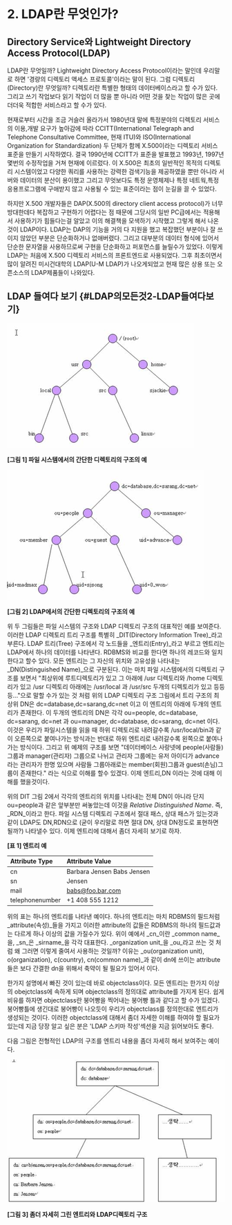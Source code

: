 # 2. LDAP란 무엇인가?

## Directory Service와 Lightweight Directory Access Protocol\(LDAP\)

LDAP란 무엇일까? Lightweight Directory Access Protocol이라는 말인데 우리말로 하면 '경량의 디렉토리 액세스 프로토콜'이라는 말이 된다. 그럼 디렉토리\(Directory\)란 무엇일까? 디렉토리란 특별한 형태의 데이터베이스라고 할 수가 있다. 그리고 쓰기 작업보다 읽기 작업이 더 많을 뿐 아니라 어떤 것을 찾는 작업이 많은 곳에 더더욱 적합한 서비스라고 할 수가 있다.

현재로부터 시간을 조금 거슬러 올라가서 1980년대 말에 특정분야의 디렉토리 서비스의 이용,개발 요구가 높아감에 따라 CCITT\(International Telegraph and Telephone Consultative Committee, 현재 ITU\)와 ISO\(International Organization for Standardization\) 두 단체가 함께 X.500이라는 디렉토리 서비스 표준을 만들기 시작하였다. 결국 1990년에 CCITT가 표준을 발표했고 1993년, 1997년 몇번의 수정작업을 거쳐 현재에 이르렀다. 이 X.500은 최초의 일반적인 목적의 디렉토리 시스템이었고 다양한 쿼리를 사용하는 강력한 검색기능을 제공하였을 뿐만 아니라 서버와 데이터의 분산이 용이했고 그리고 무엇보다도 특정 운영체제나 특정 네트웍,특정 응용프로그램에 구애받지 않고 사용될 수 있는 표준이라는 점이 눈길을 끌 수 있었다.

하지만 X.500 개발자들은 DAP\(X.500의 directory client access protocol\)가 너무 방대한데다 복잡하고 구현하기 어렵다는 점 때문에 그당시의 일반 PC급에서는 적용해서 사용하기가 힘들다는걸 알았고 이의 해결책을 모색하기 시작했고 그렇게 해서 나온 것이 LDAP이다. LDAP는 DAP의 기능을 거의 다 지원을 했고 복잡했던 부분이나 잘 쓰이지 않았던 부분은 단순화하거나 없애버렸다. 그리고 대부분의 데이터 형식에 있어서 단순한 문자열을 사용하므로써 구현을 단순화하고 퍼포먼스를 늘릴수가 있었다. 이렇게 LDAP는 처음에 X.500 디렉토리 서비스의 프론트엔드로 사용되었다. 그후 최초이면서 많이 알려진 미시건대학의 LDAP\(U-M LDAP\)가 나오게되었고 현재 많은 상용 또는 오픈소스의 LDAP제품들이 나와있다.

## LDAP 들여다 보기 {#LDAP의모든것2-LDAP들여다보기}

![](/assets/image001.jpg)

**\[그림 1\] 파일 시스템에서의 간단한 디렉토리의 구조의 예**

![](/assets/image002.jpg)

**\[그림 2\] LDAP에서의 간단한 디렉토리의 구조의 예**

위 두 그림들은 파일 시스템의 구조와 LDAP 디렉토리 구조의 대표적인 예를 보여준다. 이러한 LDAP 디렉토리 트리 구조를 특별히 _DIT\(Directory Information Tree\)_라고 부른다. LDAP 트리\(Tree\) 구조에서 각 노드들을 _엔트리\(Entry\)_라고 부르고 엔트리는 LDAP에서 하나의 데이터를 나타낸다. RDBMS와 비교를 한다면 하나의 레코드와 일치한다고 할수 있다. 모든 엔트리는 그 자신의 위치와 고유성을 나타내는 _DN\(Distinguished Name\)_으로 구분된다. 이는 마치 파일 시스템에서의 디렉토리 구조를 보면서 "최상위에 루트디렉토리가 있고 그 아래에 /usr 디렉토리와 /home 디렉토리가 있고 /usr 디렉토리 아래에는 /usr/local 과 /usr/src 두개의 디렉토리가 있고 등등등..."으로 말할 수가 있는 것 처럼 위의 LDAP 디렉토리 구조 그림에서 트리 구조의 최상위 DN은 dc=database,dc=sarang,dc=net 이고 이 엔트리의 아래에 두개의 엔트리가 존재한다. 이 두개의 엔트리의 DN은 각각 ou=people, dc=database, dc=sarang, dc=net 과 ou=manager, dc=database, dc=sarang, dc=net 이다. 이것은 우리가 파일시스템을 읽을 때 하위 디렉토리로 내려갈수록 /usr/local/bin과 같이 오른쪽으로 붙여나가는 방식과는 반대로 하위 엔트리로 내려갈수록 왼쪽으로 붙여나가는 방식이다. 그리고 위 예제의 구조를 보면 "데이터베이스 사랑넷에 people\(사람들\) 그룹과 manager\(관리자\) 그룹으로 나뉘고 관리자 그룹에는 유저 아이디가 advance라는 관리자가 한명 있으며 사람들 그룹아래로는 member\(회원\)그룹과 guest\(손님\)그룹이 존재한다." 라는 식으로 이해를 할수 있겠다. 이제 엔트리,DN 이라는 것에 대해 이해를 했을것이다.

위의 DIT 그림 2에서 각각의 엔트리의 위치를 나타내는 전체 DN이 아니라 단지 ou=people과 같은 앞부분만 써놓았는데 이것을 _Relative Distinguished Name_. 즉, _RDN_이라고 한다. 파일 시스템 디렉토리 구조에서 절대 패스, 상대 패스가 있는것과 같이 LDAP도 DN,RDN으로 \(굳이 우리말로 하면 절대 DN, 상대 DN정도로 표현하면 될까?\) 나타낼수 있다. 이제 엔트리에 대해서 좀더 자세히 보기로 하자.

**\[표 1\] 엔트리 예**

| Attribute Type | Attribute Value |
| :--- | :--- |
| cn | Barbara Jensen Babs Jensen |
| sn | Jensen |
| mail | babs@foo.bar.com |
| telephonenumber | +1 408 555 1212 |

위의 표는 하나의 엔트리를 나타낸 예이다. 하나의 엔트리는 마치 RDBMS의 필드처럼 _attribute\(속성\)_들을 가지고 이러한 attribute의 값들은 RDBMS의 하나의 필드값과는 다르게 하나 이상의 값을 가질수가 있다. 위이 예에서 _cn_이란 _common name_을, _sn_은 _sirname_을 각각 대표한다. _organization unit_을 _ou_라고 쓰는 것 처럼 왜 그러면 이렇게 줄여서 사용하는 것일까? 이유는 _ou\(organization unit\), o\(organization\), c\(country\), cn\(common name\)_과 같이 dn에 쓰이는 attribute들은 보다 간결한 dn을 위해서 축약이 될 필요가 있어서 이다.

한가지 설명에서 빠진 것이 있는데 바로 objectclass이다. 모든 엔트리는 한가지 이상의 obejctclass에 속하게 되며 objectclass의 정의대로 attribute를 가지게 된다. 쉽게 비유를 하자면 objectclass란 붕어빵을 찍어내는 붕어빵 틀과 같다고 할 수가 있겠다. 붕어빵틀에 생긴대로 붕어빵이 나오듯이 우리가 objectclass를 정의한대로 엔트리가 생성되는 것이다. 이러한 objectclass에 대해서 좀더 자세한 이해를 하여야 할 필요가 있는데 지금 당장 알고 싶은 분은 'LDAP 스키마 작성'섹션을 지금 읽어보아도 좋다.

다음 그림은 전형적인 LDAP의 구조를 엔트리 내용을 좀더 자세히 해서 보여주는 예이다.

![](/assets/image003.jpg)

**\[그림 3\] 좀더 자세히 그린 엔트리와 LDAP디렉토리 구조**

